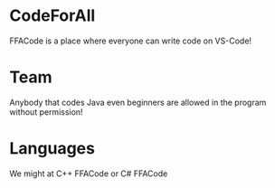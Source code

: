 # CodeForAll
FFACode is a place where everyone can write code on VS-Code!
# Team
Anybody that codes Java even beginners are allowed in the program without permission!
# Languages
We might at C++ FFACode or C# FFACode
